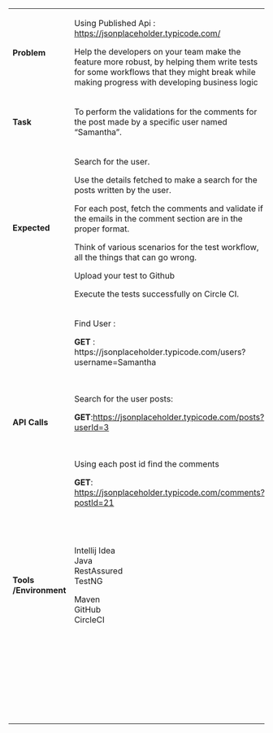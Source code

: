 <table width="623">
<tbody>
<tr>
<td width="162">
<p><strong>Problem</strong></p>
</td>
<td width="462">
<p>Using Published Api : <a href="https://jsonplaceholder.typicode.com/">https://jsonplaceholder.typicode.com/</a></p>
<p>Help the developers on your team make the feature more robust, by helping them write tests for some workflows that they might break while making progress with developing business logic</p>
</td>
</tr>
<tr>
<td width="162">
<p><strong>Task</strong></p>
</td>
<td width="462">
<p>To perform the validations for the comments for the post made by a specific user named &ldquo;Samantha&rdquo;.</p>
</td>
</tr>
<tr>
<td width="162">
<p><strong>Expected</strong></p>
</td>
<td width="462">
<p>Search for the user.</p>
<p>Use the details fetched to make a search for the posts written by the user.</p>
<p>For each post, fetch the comments and validate if the emails in the comment section are in the proper format.</p>
<p>Think of various scenarios for the test workflow, all the things that can go wrong.</p>
<p>Upload your test to Github</p>
<p>Execute the tests successfully on Circle CI.</p>
</td>
</tr>
<tr>
<td width="162">
<p><strong>API Calls</strong></p>
</td>
<td width="462">
<p>Find User :</p>
<p><strong>GET </strong>: https://jsonplaceholder.typicode.com/users?username=Samantha</p>
<p>&nbsp;</p>
<p>Search for the user posts:</p>
<p><strong>GET</strong>:<a href="https://jsonplaceholder.typicode.com/posts?userId=3">https://jsonplaceholder.typicode.com/posts?userId=3</a></p>
<p>&nbsp;</p>
<p>Using each post id find the comments</p>
<p><strong>GET</strong>: <a href="https://jsonplaceholder.typicode.com/comments?postId=21">https://jsonplaceholder.typicode.com/comments?postId=21</a></p>
<p>&nbsp;</p>
</td>
</tr>
<tr>
<td width="162">
<p><strong>Tools /Environment</strong></p>
</td>
<td width="462">
<p>Intellij Idea<br /> Java<br /> RestAssured<br /> TestNG</p>
<p>Maven<br /> GitHub<br /> CircleCI</p>
</td>
</tr>
<tr>
<td width="162">
<p>&nbsp;</p>
</td>
<td width="462">
<p>&nbsp;</p>
</td>
</tr>
<tr>
<td width="162">
<p>&nbsp;</p>
</td>
<td width="462">
<p>&nbsp;</p>
</td>
</tr>
<tr>
<td width="162">
<p>&nbsp;</p>
</td>
<td width="462">
<p>&nbsp;</p>
</td>
</tr>
</tbody>
</table>